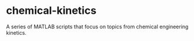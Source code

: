 # chemical-kinetics

A series of MATLAB scripts that focus on topics from chemical engineering kinetics.
